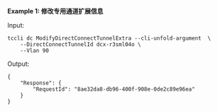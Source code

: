 **Example 1: 修改专用通道扩展信息**



Input: 

```
tccli dc ModifyDirectConnectTunnelExtra --cli-unfold-argument  \
    --DirectConnectTunnelId dcx-r3sml04o \
    --Vlan 90
```

Output: 
```
{
    "Response": {
        "RequestId": "8ae32da8-db96-400f-908e-0de2c89e96ea"
    }
}
```

